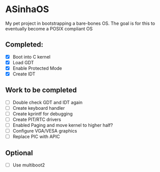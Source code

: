 # ASinhaOS

My pet project in bootstrapping a bare-bones OS. The goal is for this to eventually become a POSIX compliant OS

## Completed:
- [X] Boot into C kernel
- [X] Load GDT
- [X] Enable Protected Mode
- [X] Create IDT

## Work to be completed
- [ ] Double check GDT and IDT again
- [ ] Create keyboard handler
- [ ] Create kprintf for debugging
- [ ] Create PIT/RTC drivers
- [ ] Enabled Paging and move kernel to higher half?
- [ ] Configure VGA/VESA graphics
- [ ] Replace PIC with APIC

## Optional
- [ ] Use multiboot2
